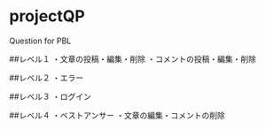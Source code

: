 # projectQP
Question for PBL

##レベル１
・文章の投稿・編集・削除
・コメントの投稿・編集・削除

##レベル２
・エラー

##レベル３
・ログイン

##レベル４
・ベストアンサー
・文章の編集・コメントの削除
